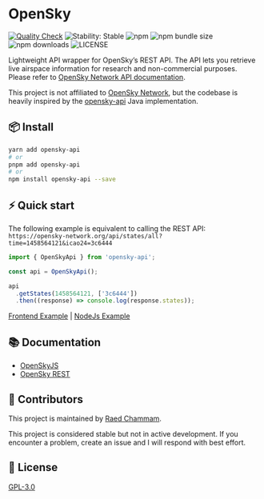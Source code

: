 # OpenSky

[![Quality Check](https://github.com/raed667/opensky-api/actions/workflows/ci.yml/badge.svg)](https://github.com/raed667/opensky-api/actions/workflows/ci.yml)
![Stability: Stable](https://img.shields.io/badge/stability-stable-brightgreen.svg)
![npm](https://img.shields.io/npm/v/opensky-api)
![npm bundle size](https://img.shields.io/bundlephobia/minzip/opensky-api)
![npm downloads](https://img.shields.io/npm/dt/opensky-api)
![LICENSE](https://img.shields.io/npm/l/opensky-api)

Lightweight API wrapper for OpenSky’s REST API. The API lets you retrieve live airspace information for research and non-commercial purposes. Please refer to [OpenSky Network API documentation](https://openskynetwork.github.io/opensky-api/index.html).

This project is not affiliated to [OpenSky Network](https://github.com/openskynetwork), but the codebase is heavily inspired by the [opensky-api](https://github.com/openskynetwork/opensky-api) Java implementation.

## 📦 Install

```sh
yarn add opensky-api
# or
pnpm add opensky-api
# or
npm install opensky-api --save
```

## ⚡️ Quick start

The following example is equivalent to calling the REST API: `https://opensky-network.org/api/states/all?time=1458564121&icao24=3c6444`

```ts
import { OpenSkyApi } from 'opensky-api';

const api = OpenSkyApi();

api
  .getStates(1458564121, ['3c6444'])
  .then((response) => console.log(response.states));
```

[Frontend Example](https://codesandbox.io/s/stoic-keldysh-y0mj7o?file=/src/App.js) | [NodeJs Example](https://codesandbox.io/s/billowing-glitter-l2nj36?file=/routes/index.js)

## 📚 Documentation

- [OpenSkyJS](https://raed667.github.io/opensky-api/)
- [OpenSky REST](https://openskynetwork.github.io/opensky-api/rest.html)

## 👥 Contributors

This project is maintained by [Raed Chammam](https://raed.dev).

This project is considered stable but not in active development. If you encounter a problem, create an issue and I will respond with best effort.
## 📜 License

[GPL-3.0](LICENSE)
